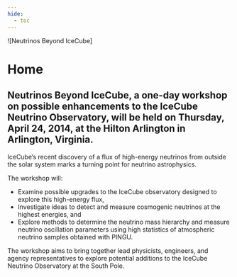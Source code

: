 ```yaml
---
hide:
  - toc
---
```


![Neutrinos Beyond IceCube]


# Home


## Neutrinos Beyond IceCube, a one-day workshop on possible enhancements to the IceCube Neutrino Observatory, will be held on Thursday, April 24, 2014, at the Hilton Arlington in Arlington, Virginia.  

IceCube’s recent discovery of a flux of high-energy neutrinos from outside the solar system marks a turning point for neutrino astrophysics.

The workshop will:
- Examine possible upgrades to the IceCube observatory designed to explore this high-energy flux,
- Investigate ideas to detect and measure cosmogenic neutrinos at the highest energies, and
- Explore methods to determine the neutrino mass hierarchy and measure neutrino oscillation parameters using high statistics of atmospheric neutrino samples obtained with PINGU.

The workshop aims to bring together lead physicists, engineers, and agency representatives to explore potential additions to the IceCube Neutrino Observatory at the South Pole.